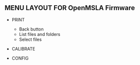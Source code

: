 ## MENU LAYOUT FOR OpenMSLA Firmware

- PRINT
  - Back button
  - List files and folders
  - Select files

- CALIBRATE

- CONFIG

